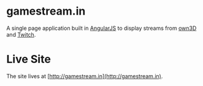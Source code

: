 # gamestream.in

A single page application built in [AngularJS](http://angularjs.org/) to display streams from [own3D](http://own3D.tv) and [Twitch](http://twitch.tv).

# Live Site

The site lives at [http://gamestream.in](http://gamestream.in).
